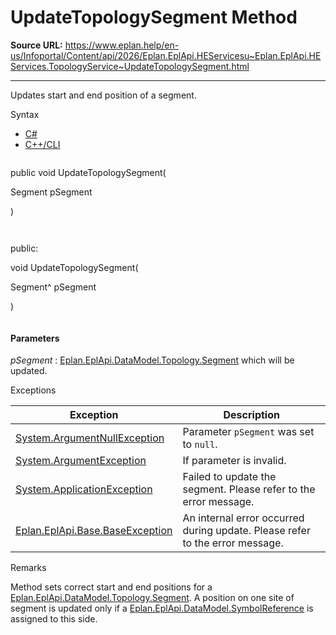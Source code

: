 # UpdateTopologySegment Method

**Source URL:** https://www.eplan.help/en-us/Infoportal/Content/api/2026/Eplan.EplApi.HEServicesu~Eplan.EplApi.HEServices.TopologyService~UpdateTopologySegment.html

---

Updates start and end position of a segment.

Syntax

- [C#](#i-syntax-CS)
- [C++/CLI](#i-syntax-CPP2005)

```
```
public void UpdateTopologySegment( 

   Segment pSegment

)
```
```

```
```
public:

void UpdateTopologySegment( 

   Segment^ pSegment

)
```
```

#### Parameters

*pSegment*
:   [Eplan.EplApi.DataModel.Topology.Segment](Eplan.EplApi.DataModelu~Eplan.EplApi.DataModel.Topology.Segment.html) which will be updated.

Exceptions

| Exception | Description |
| --- | --- |
| [System.ArgumentNullException](#) | Parameter `pSegment` was set to `null`. |
| [System.ArgumentException](#) | If parameter is invalid. |
| [System.ApplicationException](#) | Failed to update the segment. Please refer to the error message. |
| [Eplan.EplApi.Base.BaseException](Eplan.EplApi.Baseu~Eplan.EplApi.Base.BaseException.html) | An internal error occurred during update. Please refer to the error message. |

Remarks

Method sets correct start and end positions for a [Eplan.EplApi.DataModel.Topology.Segment](Eplan.EplApi.DataModelu~Eplan.EplApi.DataModel.Topology.Segment.html). A position on one site of segment is updated only if a [Eplan.EplApi.DataModel.SymbolReference](Eplan.EplApi.DataModelu~Eplan.EplApi.DataModel.SymbolReference.html) is assigned to this side.
